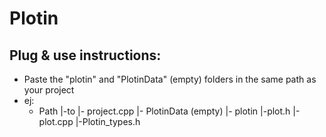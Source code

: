 # Plotin
## Plug & use instructions:
* Paste the "plotin" and "PlotinData" (empty) folders in the same path as your project
* ej:
  * Path
    |-to
      |- project.cpp
      |- PlotinData (empty)
      |- plotin
        |-plot.h
        |-plot.cpp
        |-Plotin_types.h
